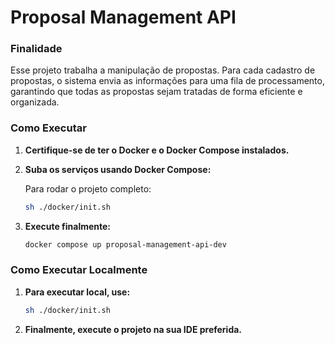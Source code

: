 # Proposal Management API

### Finalidade

Esse projeto trabalha a manipulação de propostas. Para cada cadastro de propostas, o sistema envia as informações para uma fila de processamento, garantindo que todas as propostas sejam tratadas de forma eficiente e organizada.

### Como Executar

1. **Certifique-se de ter o Docker e o Docker Compose instalados.**

2. **Suba os serviços usando Docker Compose:**

   Para rodar o projeto completo:

   ```bash
   sh ./docker/init.sh
   ```
3. **Execute finalmente:**

   ```bash
   docker compose up proposal-management-api-dev
   ```

### Como Executar Localmente

1. **Para executar local, use:**

    ```bash
    sh ./docker/init.sh
    ```

2. **Finalmente, execute o projeto na sua IDE preferida.**
